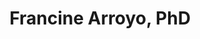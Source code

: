 ---
title: Francine Arroyo, PhD
position: Postdoctoral Associate
layout: default
contact:
publications: 
image: /images/user-icon.svg
group: postdoc
year-start: 2020
year-end: 2022
---